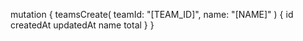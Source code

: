 mutation {
    teamsCreate(
        teamId: "[TEAM_ID]",
        name: "[NAME]"
    ) {
        id
        createdAt
        updatedAt
        name
        total
    }
}
